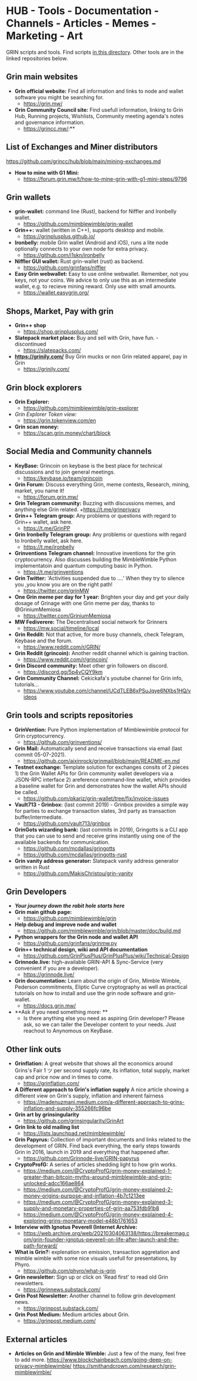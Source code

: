 # HUB - Tools - Documentation - Channels - Articles - Memes - Marketing - Art
GRIN scripts and tools. Find scripts [in this directory](https://github.com/grincc/tools/tree/main/scripts). Other tools are in the linked repositories below.

## Grin main websites
* **Grin official website:** Find all information and links to node and wallet software you might be searching for.
  + https://grin.mw/
* **Grin Community Council site:** Find usefull information, linking to Grin Hub, Running projects, Wishlists, Community meeting agenda's notes and governance information.
  + https://grincc.mw/:**

## List of Exchanges and Miner distributors
https://github.com/grincc/hub/blob/main/mining-exchanges.md
* **How to mine with G1 Mini:**
  + https://forum.grin.mw/t/how-to-mine-grin-with-g1-mini-steps/9796

## Grin wallets
* **grin-wallet:** command line (Rust), backend for Niffler and Ironbelly wallet.
  + https://github.com/mimblewimble/grin-wallet
* **Grin++:** wallet (written in C++), supports desktop and mobile.
  + https://grinplusplus.github.io/
* **Ironbelly:** mobile Grin wallet (Android and iOS), runs a lite node optionally connects to your own node for extra privacy.
  + https://github.com/i1skn/ironbelly
* **Niffler GUI wallet:** Rust grin-wallet (rust) as backend.
  + https://github.com/grinfans/niffler
* **Easy Grin webwallet:**  Easy to use online webwallet. Remember, not you keys, not your coins. We advice to only use this as an intermediate wallet, e.g. to recieve mining reward. Only use with small amounts.
  + https://wallet.easygrin.org/

## Shops, Market, Pay with grin
* **Grin++ shop**
  + https://shop.grinplusplus.com/
* **Slatepack market place:** Buy and sell with Grin, have fun. - discontinued
  + https://slatepacks.com/
* **https://grinily.com/** Buy Grin mucks or non Grin related apparel, pay in Grin
  + https://grinily.com/

## Grin block explorers
* **Grin Explorer:**
  + https://github.com/mimblewimble/grin-explorer
* **Grin Explorer Token view*:*
  + https://grin.tokenview.com/en
* **Grin scan money:**
  + https://scan.grin.money/chart/block

## Social Media and Community channels
* **KeyBase:** Grincoin on keybase is the best place for technical discussions and to join general meetings.
  + https://keybase.io/team/grincoin
* **Grin Forum:** Discuss everything Grin, meme contests, Research, mining, market, you name it!
  + https://forum.grin.mw/
* **Grin Telegram community:** Buzzing with discussions memes, and anything else Grin related.
  +https://t.me/grinprivacy
* **Grin++ Telegram group:** Any problems or questions with regard to Grin++ wallet, ask here.
  + https://t.me/GrinPP
* **Grin Ironbelly Telegram group:** Any problems or questions with regard to Ironbelly wallet, ask here. 
  + https://t.me/ironbelly
* **Grinventions Telegram channel:** Innovative inventions for the grin cryptocurrency. Also discusses building the MimbleWimble Python implementatoin and quantum computing basic in Python.
  + https://t.me/grinventions
* **Grin Twitter:** 'Activities suspended due to ....' When they try to silence you ,you know you are on the right path!
  + https://twitter.com/grinMW
* **One Grin meme per day for 1 year:** Brighten your day and get your daily dosage of Grinage with one Grin meme per day, thanks to @GriniumMemiosa
  + https://twitter.com/GriniumMemiosa
* **MW Fediverere:** The Decentralised social network for Grinners
  + https://mw.social/timeline/local
* **Grin Reddit:** Not that active, for more busy channels, check Telegram, Keybase and the forum.
  + https://www.reddit.com/r/GRIN/
* **Grin Reddit (grincoin):** Another reddit channel which is gaining traction.
  + https://www.reddit.com/r/grincoin/
* **Grin Discord community:** Meet other grin followers on discord.
  + https://discord.gg/5p4vCQY9km
* **Grin Community Channel:** Cekickafa's youtube channel for Grin info, tutorials...
  + https://www.youtube.com/channel/UCdTLEB6xPSuJqye6NXbs1HQ/videos

## Grin tools and scripts repositories
* **GrinVention:** Pure Python implementation of Mimblewimble protocol for Grin cryptocurrency.
  + https://github.com/grinventions/
* **Grin Mail:** Automatically send and receive transactions via email (last commit 05-07-2021).
  + https://github.com/aixinrock/grinmail/blob/main/README-en.md
* **Testnet exchange:** Template solution for exchanges consits of 2 pieces 1) the Grin Wallet APIs for Grin community wallet developers via a JSON-RPC interface 2) areference command-line wallet, which provides a baseline wallet for Grin and demonstrates how the wallet APIs should be called.
  + https://github.com/pkariz/grin-wallet/tree/fix/invoice-issues
* **Vault713 - Grinbox:** (last commit 2019) - Grinbox provides a simple way for parties to exchange transaction slates, 3rd party as transaction buffer/intermediate.
  + https://github.com/vault713/grinbox
* **GrinGots wizarding bank:** (last commits in 2019), Gringotts is a CLI app that you can use to send and receive grins instantly using one of the available backends for communication.
  + https://github.com/mcdallas/gringotts
  + https://github.com/mcdallas/gringotts-rust
* **Grin vanity address generator:** Slatepack vanity address generator written in Rust
  + https://github.com/MakisChristou/grin-vanity

## Grin Developers
* ***Your journey down the rabit hole starts here***
* **Grin main github page:**
  + https://github.com/mimblewimble/grin
* **Help debug and improve node and wallet**
  + https://github.com/mimblewimble/grin/blob/master/doc/build.md
* **Python wrappers for the Grin node and wallet API**
  + https://github.com/grinfans/grinmw.py
* **Grin++ technical design, wiki and API documentation**
  + https://github.com/GrinPlusPlus/GrinPlusPlus/wiki/Technical-Design
* **Grinnode.live:** high-available GRIN-API & Sync-Service (very convenient if you are a developer).
  + https://grinnode.live/
* **Grin documentation:** Learn about the origin of Grin, Mimble Wimble, Pederson commitments, Eliptic Curve cryptography as well as practical tutorials on how to install and use the grin node software and grin-wallet.
  + https://docs.grin.mw/
* **Ask if you need something more: **
  + Is there anything else you need as aspiring Grin developer? Please ask, so we can tailer the Developer content to your needs. Just reachout to Anynomous on KeyBase.

## Other link outs
* **Grinflation:** A great website that shows all the economics around Grins's Fair 1   ツ per second supply rate, its inflation, total supply, market cap and price now and in times to come.
   +  https://grinflation.com/
* **A Different approach to Grin's inflation supply** A nice article showing a different view on Grin's supply, inflation and inherent fairness
  + https://madenuzmani.medium.com/a-different-approach-to-grins-inflation-and-supply-355266fc96be
* **Grin art by grinsingularity**
  + https://github.com/grinsingularity/GrinArt  
* **Grin link to old mailing list**
  + https://lists.launchpad.net/mimblewimble/
* **Grin Papyrus:** Collection of important documents and links related to the development of GRIN. Find back everything, the early steps towards Grin in 2016, launch in 2019 and everything that happened after.
  + https://github.com/Grinnode-live/GRIN-papyrus
* **CryptoProfG:** A series of articles shedding light to how grin works. 
  + https://medium.com/@CryptoProfG/grin-money-explained-1-greater-than-bitcoin-myths-around-mimblewimble-and-grin-unlocked-adcc166ae864
  + https://medium.com/@CryptoProfG/grin-money-explained-2-money-origins-purpose-and-inflation-4b7c1213ee  
  + https://medium.com/@CryptoProfG/grin-money-explained-3-supply-and-monetary-properties-of-grin-aa753fdb91b8 
  + https://medium.com/@CryptoProfG/grin-money-explained-4-exploring-grins-monetary-model-e48b1761653 
* **Interview with Ignotus Peverell (Internet Archive:**
  + https://web.archive.org/web/20210304063138/https://breakermag.com/grin-founder-ignotus-peverell-on-life-after-launch-and-the-path-forward/
* **What is Grin?:** explenation on emission, transaction aggretation and mimble wimble with some nice visuals usefull for presentations, by Phyro.
  + https://github.com/phyro/what-is-grin
* **Grin newsletter:** Sign up or click on 'Read first' to read old Grin newsletters.
  + https://grinnews.substack.com/
 * **Grin Post Newsletter:** Another channel to follow grin development news.
   + https://grinpost.substack.com/
* **Grin Post Medium:** Medium articles about Grin.
  + https://grinpost.medium.com/ 


## External articles 
* **Articles on Grin and Mimble Wimble:** Just a few of the many, feel free to add more.
https://www.blockchainbeach.com/going-deep-on-privacy-mimblewimble/
https://smithandcrown.com/research/grin-mimblewimble/


